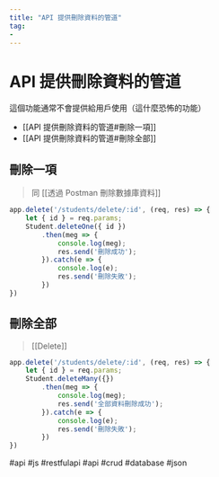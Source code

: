 ```yaml
---
title: "API 提供刪除資料的管道"
tag: 
- 
---
```

# API 提供刪除資料的管道
這個功能通常不會提供給用戶使用（這什麼恐怖的功能）

- [[API 提供刪除資料的管道#刪除一項]]
- [[API 提供刪除資料的管道#刪除全部]]

## 刪除一項
> 同 [[透過 Postman 刪除數據庫資料]]
```js
app.delete('/students/delete/:id', (req, res) => {
	let { id } = req.params;
	Student.deleteOne({ id })
		.then(meg => {
			console.log(meg);
			res.send('刪除成功');
		}).catch(e => {
			console.log(e);
			res.send('刪除失敗');
		})
})
```

## 刪除全部
>[[Delete]]
```js
app.delete('/students/delete/:id', (req, res) => {
	let { id } = req.params;
	Student.deleteMany({})
		.then(meg => {
			console.log(meg);
			res.send('全部資料刪除成功');
		}).catch(e => {
			console.log(e);
			res.send('刪除失敗');
		})
})
```
#api #js #restfulapi #api #crud #database #json 